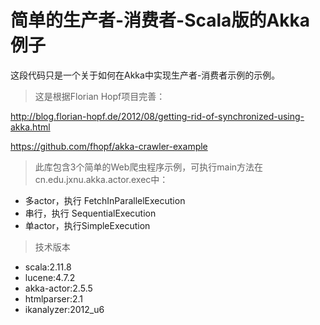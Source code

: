 # 简单的生产者-消费者-Scala版的Akka例子
  
这段代码只是一个关于如何在Akka中实现生产者-消费者示例的示例。

> 这是根据Florian Hopf项目完善：

http://blog.florian-hopf.de/2012/08/getting-rid-of-synchronized-using-akka.html

https://github.com/fhopf/akka-crawler-example

> 此库包含3个简单的Web爬虫程序示例，可执行main方法在cn.edu.jxnu.akka.actor.exec中：

* 多actor，执行 FetchInParallelExecution
* 串行，执行 SequentialExecution
* 单actor，执行SimpleExecution

> 技术版本

* scala:2.11.8
* lucene:4.7.2
* akka-actor:2.5.5
* htmlparser:2.1
* ikanalyzer:2012_u6
